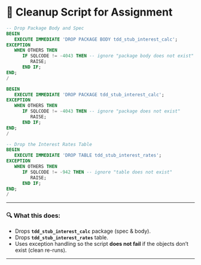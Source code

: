 # 🧹 Cleanup Script for Assignment

```sql
-- Drop Package Body and Spec
BEGIN
   EXECUTE IMMEDIATE 'DROP PACKAGE BODY tdd_stub_interest_calc';
EXCEPTION
   WHEN OTHERS THEN
      IF SQLCODE != -4043 THEN -- ignore "package body does not exist"
         RAISE;
      END IF;
END;
/

BEGIN
   EXECUTE IMMEDIATE 'DROP PACKAGE tdd_stub_interest_calc';
EXCEPTION
   WHEN OTHERS THEN
      IF SQLCODE != -4043 THEN -- ignore "package does not exist"
         RAISE;
      END IF;
END;
/

-- Drop the Interest Rates Table
BEGIN
   EXECUTE IMMEDIATE 'DROP TABLE tdd_stub_interest_rates';
EXCEPTION
   WHEN OTHERS THEN
      IF SQLCODE != -942 THEN -- ignore "table does not exist"
         RAISE;
      END IF;
END;
/
```


***

### 🔍 What this does:

- Drops **`tdd_stub_interest_calc`** package (spec \& body).
- Drops **`tdd_stub_interest_rates`** table.
- Uses exception handling so the script **does not fail** if the objects don’t exist (clean re-runs).

***